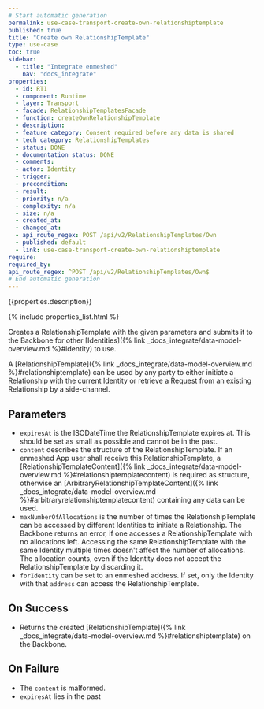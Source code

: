 ```yaml
---
# Start automatic generation
permalink: use-case-transport-create-own-relationshiptemplate
published: true
title: "Create own RelationshipTemplate"
type: use-case
toc: true
sidebar:
  - title: "Integrate enmeshed"
    nav: "docs_integrate"
properties:
  - id: RT1
  - component: Runtime
  - layer: Transport
  - facade: RelationshipTemplatesFacade
  - function: createOwnRelationshipTemplate
  - description:
  - feature category: Consent required before any data is shared
  - tech category: RelationshipTemplates
  - status: DONE
  - documentation status: DONE
  - comments:
  - actor: Identity
  - trigger:
  - precondition:
  - result:
  - priority: n/a
  - complexity: n/a
  - size: n/a
  - created_at:
  - changed_at:
  - api_route_regex: POST /api/v2/RelationshipTemplates/Own
  - published: default
  - link: use-case-transport-create-own-relationshiptemplate
require:
required_by:
api_route_regex: ^POST /api/v2/RelationshipTemplates/Own$
# End automatic generation
---
```


{{properties.description}}

{% include properties_list.html %}

Creates a RelationshipTemplate with the given parameters and submits it to the Backbone for other [Identities]({% link _docs_integrate/data-model-overview.md %}#identity) to use.

A [RelationshipTemplate]({% link _docs_integrate/data-model-overview.md %}#relationshiptemplate) can be used by any party to either initiate a Relationship with the current Identity or retrieve a Request from an existing Relationship by a side-channel.

## Parameters

- `expiresAt` is the ISODateTime the RelationshipTemplate expires at. This should be set as small as possible and cannot be in the past.
- `content` describes the structure of the RelationshipTemplate. If an enmeshed App user shall receive this RelationshipTemplate, a [RelationshipTemplateContent]({% link _docs_integrate/data-model-overview.md %}#relationshiptemplatecontent) is required as structure, otherwise an [ArbitraryRelationshipTemplateContent]({% link _docs_integrate/data-model-overview.md %}#arbitraryrelationshiptemplatecontent) containing any data can be used.
- `maxNumberOfAllocations` is the number of times the RelationshipTemplate can be accessed by different Identities to initiate a Relationship. The Backbone returns an error, if one accesses a RelationshipTemplate with no allocations left. Accessing the same RelationshipTemplate with the same Identity multiple times doesn't affect the number of allocations. The allocation counts, even if the Identity does not accept the RelationshipTemplate by discarding it.
- `forIdentity` can be set to an enmeshed address. If set, only the Identity with that `address` can access the RelationshipTemplate.

## On Success

- Returns the created [RelationshipTemplate]({% link _docs_integrate/data-model-overview.md %}#relationshiptemplate) on the Backbone.

## On Failure

- The `content` is malformed.
- `expiresAt` lies in the past
